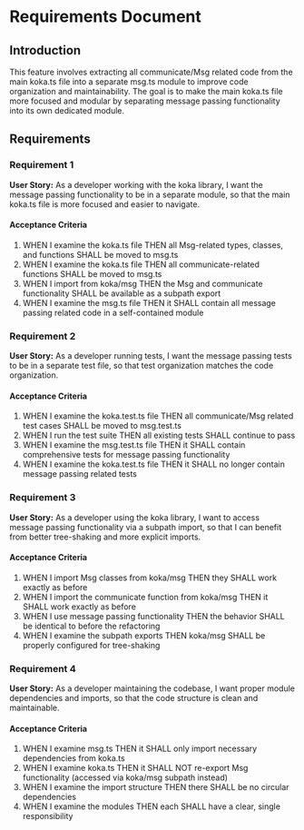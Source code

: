 # Requirements Document

## Introduction

This feature involves extracting all communicate/Msg related code from the main koka.ts file into a separate msg.ts module to improve code organization and maintainability. The goal is to make the main koka.ts file more focused and modular by separating message passing functionality into its own dedicated module.

## Requirements

### Requirement 1

**User Story:** As a developer working with the koka library, I want the message passing functionality to be in a separate module, so that the main koka.ts file is more focused and easier to navigate.

#### Acceptance Criteria

1. WHEN I examine the koka.ts file THEN all Msg-related types, classes, and functions SHALL be moved to msg.ts
2. WHEN I examine the koka.ts file THEN all communicate-related functions SHALL be moved to msg.ts
3. WHEN I import from koka/msg THEN the Msg and communicate functionality SHALL be available as a subpath export
4. WHEN I examine the msg.ts file THEN it SHALL contain all message passing related code in a self-contained module

### Requirement 2

**User Story:** As a developer running tests, I want the message passing tests to be in a separate test file, so that test organization matches the code organization.

#### Acceptance Criteria

1. WHEN I examine the koka.test.ts file THEN all communicate/Msg related test cases SHALL be moved to msg.test.ts
2. WHEN I run the test suite THEN all existing tests SHALL continue to pass
3. WHEN I examine the msg.test.ts file THEN it SHALL contain comprehensive tests for message passing functionality
4. WHEN I examine the koka.test.ts file THEN it SHALL no longer contain message passing related tests

### Requirement 3

**User Story:** As a developer using the koka library, I want to access message passing functionality via a subpath import, so that I can benefit from better tree-shaking and more explicit imports.

#### Acceptance Criteria

1. WHEN I import Msg classes from koka/msg THEN they SHALL work exactly as before
2. WHEN I import the communicate function from koka/msg THEN it SHALL work exactly as before
3. WHEN I use message passing functionality THEN the behavior SHALL be identical to before the refactoring
4. WHEN I examine the subpath exports THEN koka/msg SHALL be properly configured for tree-shaking

### Requirement 4

**User Story:** As a developer maintaining the codebase, I want proper module dependencies and imports, so that the code structure is clean and maintainable.

#### Acceptance Criteria

1. WHEN I examine msg.ts THEN it SHALL only import necessary dependencies from koka.ts
2. WHEN I examine koka.ts THEN it SHALL NOT re-export Msg functionality (accessed via koka/msg subpath instead)
3. WHEN I examine the import structure THEN there SHALL be no circular dependencies
4. WHEN I examine the modules THEN each SHALL have a clear, single responsibility
